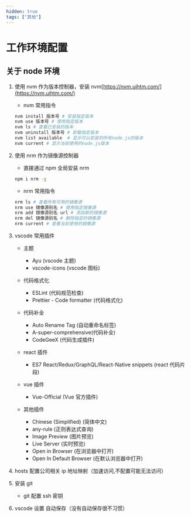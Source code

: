 ```yaml
---
hidden: true
tags: ["其他"]
---
```


# 工作环境配置

## 关于 node 环境

1. 使用 nvm 作为版本控制器，安装 nvm[https://nvm.uihtm.com/](https://nvm.uihtm.com/)

   - nvm 常用指令

   ```bash
   nvm install 版本号 # 安装指定版本
   nvm use 版本号 # 使用指定版本
   nvm ls # 查看已安装的版本
   nvm uninstall 版本号 # 卸载指定版本
   nvm list available  # 显示可以安装的所有node.js的版本
   nvm current # 显示当前使用的node.js版本
   ```

2. 使用 nrm 作为镜像源控制器
   - 直接通过 npm 全局安装 nrm
   ```bash
   npm i nrm -g
   ```
   - nrm 常用指令
   ```bash
   nrm ls # 查看所有可用的镜像源
   nrm use 镜像源别名 # 使用指定镜像源
   nrm add 镜像源别名 url # 添加新的镜像源
   nrm del 镜像源别名 # 删除指定的镜像源
   nrm current # 查看当前使用的镜像源
   ```
3. vscode 常用插件

   - 主题

     - Ayu (vscode 主题)
     - vscode-icons (vscode 图标)

   - 代码格式化

     - ESLint (代码规范检查)
     - Prettier - Code formatter (代码格式化)

   - 代码补全

     - Auto Rename Tag (自动重命名标签)
     - A-super-comprehensive(代码补全)
     - CodeGeeX (代码生成插件)

   - react 插件

     - ES7 React/Redux/GraphQL/React-Native snippets (react 代码片段)

   - vue 插件

     - Vue-Official (Vue 官方插件)

   - 其他插件
     - Chinese (Simplified) (简体中文)
     - any-rule (正则表达式查询)
     - Image Preview (图片预览)
     - Live Server (实时预览)
     - Open in Browser (在浏览器中打开)
     - Open In Default Browser (在默认浏览器中打开)

4. hosts 配置公司相关 ip 地址映射（加速访问,不配置可能无法访问）

5. 安装 git

   - git 配置 ssh 密钥

6. vscode 设置 自动保存（没有自动保存很不习惯）
